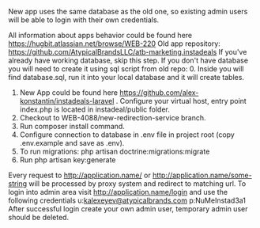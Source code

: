 New app uses the same database as the old one, so existing admin users will be able to login with their own credentials.

All information about apps behavior could be found here https://hugbit.atlassian.net/browse/WEB-220
Old app repository: https://github.com/AtypicalBrandsLLC/atb-marketing.instadeals
If you've already have working database, skip this step.
If you don't have database you will need to create it using sql script from old repo:
0. Inside you will find database.sql, run it into your local database and it will create tables.

1. New App could be found here https://github.com/alex-konstantin/instadeals-laravel .
Configure your virtual host, entry point index.php is located in instadeal/public folder.
2. Checkout to WEB-4088/new-redirection-service branch.
3. Run composer install command.
4. Configure connection to database in .env file in project root (copy .env.example and save as .env).
5. To run migrations: php artisan doctrine:migrations:migrate
6. Run php artisan key:generate

Every request to http://application.name/ or http://application.name/some-string will be processed by proxy system and redirect to matching url.
To login into admin area visit http://application.name/login and use the following credentials u:kalexeyev@atypicalbrands.com p:NuMeInstad3a1
After successful login create your own admin user, temporary admin user should be deleted.